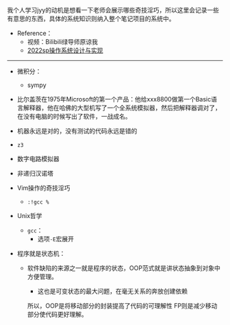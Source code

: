 我个人学习jyy的动机是想看一下老师会展示哪些奇技淫巧，所以这里会记录一些有意思的东西，具体的系统知识则纳入整个笔记项目的系统中。

+ Reference：
	+ 视频：Bilibili绿导师原谅我
	+ [2022sp操作系统设计与实现](https://jyywiki.cn/OS/2022/index.html)

---

+ 微积分：
	+ sympy

+ 比尔盖茨在1975年Microsoft的第一个产品：他给xxx8800做第一个Basic语言解释器，他在哈佛的大型机写了一个全系统模拟器，然后把解释器调对了，在没有电脑的时候写出了软件，一战成名。
+ 机器永远是对的，没有测试的代码永远是错的
+ `z3`
+ 数字电路模拟器
+ 非递归汉诺塔
+ Vim操作的奇技淫巧
	+ `:!gcc %`
+ Unix哲学
	+ `gcc`：
		+ 选项`-E`宏展开
+ 程序就是状态机：
	+ 软件缺陷的来源之一就是程序的状态，OOP范式就是讲状态抽象到对象中方便管理。
		+ 这也是可变状态的最大问题，在毫无关系的奔放创建依赖

		所以，OOP是将移动部分的封装提高了代码的可理解性
		FP则是减少移动部分使代码更好理解。
